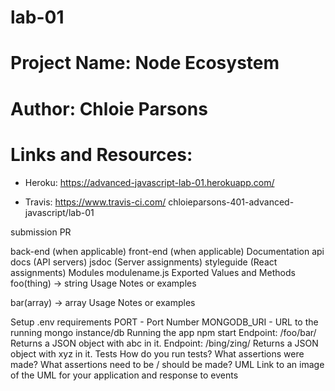 # lab-01

# Project Name: Node Ecosystem

# Author: Chloie Parsons

# Links and Resources:
* Heroku: https://advanced-javascript-lab-01.herokuapp.com/

* Travis: https://www.travis-ci.com/
chloieparsons-401-advanced-javascript/lab-01

submission PR


back-end (when applicable)
front-end (when applicable)
Documentation
api docs (API servers)
jsdoc (Server assignments)
styleguide (React assignments)
Modules
modulename.js
Exported Values and Methods
foo(thing) -> string
Usage Notes or examples

bar(array) -> array
Usage Notes or examples

Setup
.env requirements
PORT - Port Number
MONGODB_URI - URL to the running mongo instance/db
Running the app
npm start
Endpoint: /foo/bar/
Returns a JSON object with abc in it.
Endpoint: /bing/zing/
Returns a JSON object with xyz in it.
Tests
How do you run tests?
What assertions were made?
What assertions need to be / should be made?
UML
Link to an image of the UML for your application and response to events